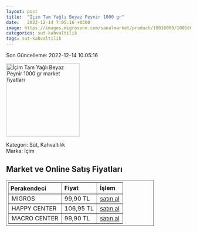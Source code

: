 ```yaml
---
layout: post
title:  "İçim Tam Yağlı Beyaz Peynir 1000 gr"
date:   2022-12-14 7:05:16 +0300
image: https://images.migrosone.com/sanalmarket/product/10016000/10016000-65057c-1650x1650.jpg
categories: sut-kahvaltilik
tags: sut-kahvaltilik
---
```


Son Güncelleme: 2022-12-14 10:05:16

<img src="https://images.migrosone.com/sanalmarket/product/10016000/10016000-65057c-1650x1650.jpg" width="200" alt="İçim Tam Yağlı Beyaz Peynir 1000 gr market fiyatları" />

Kategori: Süt, Kahvaltılık
<br />
Marka: İçim

<h2>Market ve Online Satış Fiyatları</h2>

<table border="1" style="padding: 5px;width:80%;">
  <tr>
    <td style="padding: 5px;"><strong>Perakendeci</strong></td>
    <td><strong>Fiyat</strong></td>
    <td><strong>İşlem</strong></td>
  </tr>
  <tr>
              <td title="Migros">MIGROS</td>
              <td>99,90 TL</td>
              <td><a title="Migros" target="_blank" href="https://www.migros.com.tr/icim-tam-yagli-beyaz-peynir-1000-g-p-98d500">satın al</a></td>
            </tr><tr>
              <td title="Happy Center">HAPPY CENTER</td>
              <td>106,95 TL</td>
              <td><a title="Happy Center" target="_blank" href="https://www.happycenter.com.tr/D_teksut_Tam_Yagli_Beyaz_Peynir_1000_Gr">satın al</a></td>
            </tr><tr>
              <td title="Macro Center">MACRO CENTER</td>
              <td>99,90 TL</td>
              <td><a title="Macro Center" target="_blank" href="https://www.macrocenter.com.tr/icim-tam-yagli-beyaz-peynir-1000-g-p-98d500">satın al</a></td>
            </tr>
</table>
